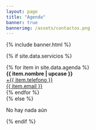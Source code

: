 ```yaml
---
layout: page
title: "Agenda"
banner: true
bannerimg: /assets/contactos.png
---
```


{% include banner.html %}

{% if site.data.servicios %}
<div class="row g-3 bg-light my-4 pb-2 rounded">
  {% for item in site.data.agenda %}
  <div class="col-12 col-lg-4">
	  <div class="card p-3 bg-body shadow-sm">
	   <div class="card-header mb-2 bg-info">
		<strong>{{ item.nombre | upcase }}</strong>
	   </div>
		<div class="card-body">  		
	  <a href="tel:+{{ item.telefono }}" class="text-decoration-none text-dark"><i class="fas fa-phone me-2"></i> +{{ item.telefono }}</a><br>
		<a href="mailto:{{ item.email }}" class="text-decoration-none text-dark"><i class="fa-solid fa-envelope me-2 text-dark"></i> {{ item.email }}</a>
		</div>	
		 <div class="d-flex justify-content-evenly">
		 <a class="btn btn-secondary rounded-circle" href="tel:+{{ item.telefono }}"><i class="fas fa-phone"></i></a>
		 <a class="btn btn-danger rounded-circle" href="mailto:{{ item.email }}"><i class="fas fa-envelope"></i></a>
		 </div>
		</div>
	</div>
  {% endfor %}
</div>
{% else %}
  <p>No hay nada aún </p>
{% endif %}

